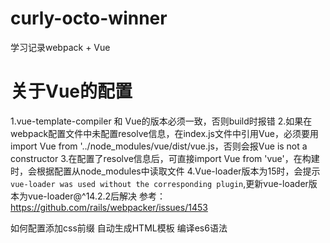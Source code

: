# curly-octo-winner
学习记录webpack + Vue

# 关于Vue的配置
1.vue-template-compiler 和 Vue的版本必须一致，否则build时报错
2.如果在webpack配置文件中未配置resolve信息，在index.js文件中引用Vue，必须要用import Vue from '../node_modules/vue/dist/vue.js，否则会报Vue is not a constructor
3.在配置了resolve信息后，可直接import Vue from 'vue'，在构建时，会根据配置从node_modules中读取文件
4.Vue-loader版本为15时，会提示 ``` vue-loader was used without the corresponding plugin```,更新vue-loader版本为vue-loader@^14.2.2后解决 参考：https://github.com/rails/webpacker/issues/1453


如何配置添加css前缀
自动生成HTML模板
编译es6语法